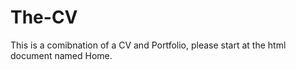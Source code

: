 # The-CV
This is a comibnation of a CV and Portfolio, please start at the html document named Home.
